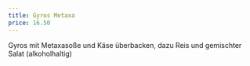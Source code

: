 ```yaml
---
title: Gyros Metaxa
price: 16.50
---
```


Gyros mit Metaxasoße und Käse überbacken, dazu Reis und gemischter Salat (alkoholhaltig)
